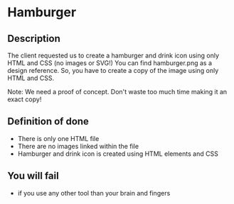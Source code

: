 # Hamburger

## Description
The client requested us to create a hamburger and drink icon using only HTML and CSS (no images or SVG!)
You can find hamburger.png as a design reference.
So, you have to create a copy of the image using only HTML and CSS.

Note: We need a proof of concept. Don't waste too much time making it an exact copy!

## Definition of done
* There is only one HTML file
* There are no images linked within the file
* Hamburger and drink icon is created using HTML elements and CSS

## You will fail
* if you use any other tool than your brain and fingers
